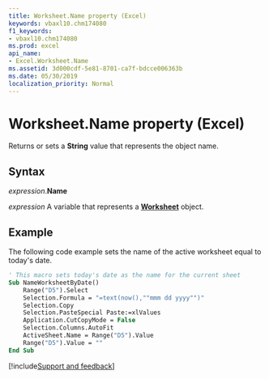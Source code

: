 ```yaml
---
title: Worksheet.Name property (Excel)
keywords: vbaxl10.chm174080
f1_keywords:
- vbaxl10.chm174080
ms.prod: excel
api_name:
- Excel.Worksheet.Name
ms.assetid: 3d000cdf-5e81-8701-ca7f-bdcce006363b
ms.date: 05/30/2019
localization_priority: Normal
---
```



# Worksheet.Name property (Excel)

Returns or sets a **String** value that represents the object name.


## Syntax

_expression_.**Name**

_expression_ A variable that represents a **[Worksheet](Excel.Worksheet.md)** object.


## Example

The following code example sets the name of the active worksheet equal to today's date.

```vb
' This macro sets today's date as the name for the current sheet 
Sub NameWorksheetByDate() 
    Range("D5").Select 
    Selection.Formula = "=text(now(),""mmm dd yyyy"")" 
    Selection.Copy 
    Selection.PasteSpecial Paste:=xlValues 
    Application.CutCopyMode = False 
    Selection.Columns.AutoFit 
    ActiveSheet.Name = Range("D5").Value 
    Range("D5").Value = "" 
End Sub
```



[!include[Support and feedback](~/includes/feedback-boilerplate.md)]
